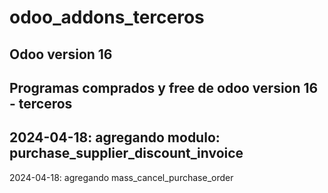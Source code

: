 # odoo_addons_terceros
Odoo version 16
---
Programas comprados y free de odoo version 16 - terceros
---
2024-04-18: agregando modulo: purchase_supplier_discount_invoice
---
2024-04-18: agregando mass_cancel_purchase_order
